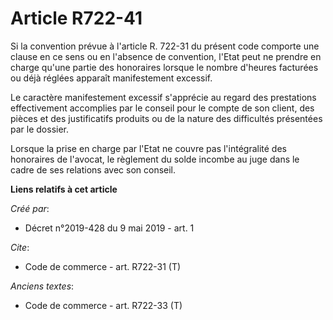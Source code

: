 # Article R722-41

Si la convention prévue à l'article R. 722-31 du présent code comporte une clause en ce sens ou en l'absence de convention,
l'Etat peut ne prendre en charge qu'une partie des honoraires lorsque le nombre d'heures facturées ou déjà réglées apparaît
manifestement excessif. 

Le caractère manifestement excessif s'apprécie au regard des prestations effectivement accomplies par le conseil pour le
compte de son client, des pièces et des justificatifs produits ou de la nature des difficultés présentées par le dossier. 

Lorsque la prise en charge par l'Etat ne couvre pas l'intégralité des honoraires de l'avocat, le règlement du solde incombe
au juge dans le cadre de ses relations avec son conseil.

**Liens relatifs à cet article**

_Créé par_:

  - Décret n°2019-428 du 9 mai 2019 - art. 1

_Cite_:

  - Code de commerce - art. R722-31 (T)

_Anciens textes_:

  - Code de commerce - art. R722-33 (T)
